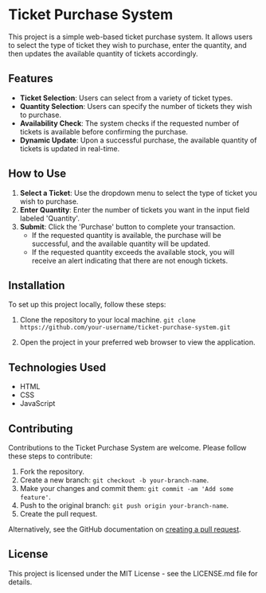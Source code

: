 # Ticket Purchase System

This project is a simple web-based ticket purchase system. It allows users to select the type of ticket they wish to purchase, enter the quantity, and then updates the available quantity of tickets accordingly.

## Features

-   **Ticket Selection**: Users can select from a variety of ticket types.
-   **Quantity Selection**: Users can specify the number of tickets they wish to purchase.
-   **Availability Check**: The system checks if the requested number of tickets is available before confirming the purchase.
-   **Dynamic Update**: Upon a successful purchase, the available quantity of tickets is updated in real-time.

## How to Use

1. **Select a Ticket**: Use the dropdown menu to select the type of ticket you wish to purchase.
2. **Enter Quantity**: Enter the number of tickets you want in the input field labeled 'Quantity'.
3. **Submit**: Click the 'Purchase' button to complete your transaction.
    - If the requested quantity is available, the purchase will be successful, and the available quantity will be updated.
    - If the requested quantity exceeds the available stock, you will receive an alert indicating that there are not enough tickets.

## Installation

To set up this project locally, follow these steps:

1. Clone the repository to your local machine.
   `git clone https://github.com/your-username/ticket-purchase-system.git`

2. Open the project in your preferred web browser to view the application.

## Technologies Used

-   HTML
-   CSS
-   JavaScript

## Contributing

Contributions to the Ticket Purchase System are welcome. Please follow these steps to contribute:

1. Fork the repository.
2. Create a new branch: `git checkout -b your-branch-name`.
3. Make your changes and commit them: `git commit -am 'Add some feature'`.
4. Push to the original branch: `git push origin your-branch-name`.
5. Create the pull request.

Alternatively, see the GitHub documentation on [creating a pull request](https://help.github.com/articles/creating-a-pull-request/).

## License

This project is licensed under the MIT License - see the LICENSE.md file for details.
